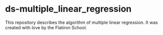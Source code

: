 # ds-multiple_linear_regression

This repository describes the algorithm of multiple linear regression. It was created with love by the Flatiron School.
